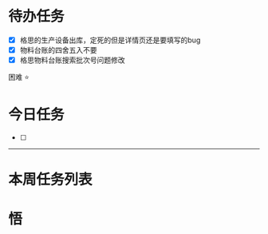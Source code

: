 # 待办任务
- [x] 格思的生产设备出库，定死的但是详情页还是要填写的bug
- [x] 物料台账的四舍五入不要
- [x] 格思物料台账搜索批次号问题修改

困难
⭐

# 今日任务
- [ ] 




------
# 本周任务列表



# 悟